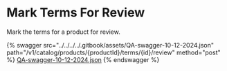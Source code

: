 # Mark Terms For Review

Mark the terms for a product for review.

{% swagger src="../../../../.gitbook/assets/QA-swagger-10-12-2024.json" path="/v1/catalog/products/{productId}/terms/{id}/review" method="post" %}
[QA-swagger-10-12-2024.json](../../../../.gitbook/assets/QA-swagger-10-12-2024.json)
{% endswagger %}
